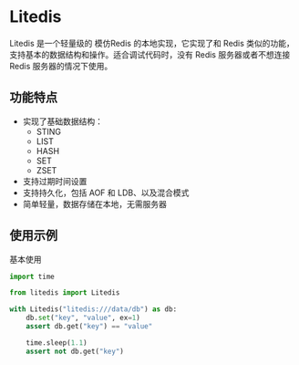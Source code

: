 # Litedis

Litedis 是一个轻量级的 模仿Redis 的本地实现，它实现了和 Redis 类似的功能，支持基本的数据结构和操作。适合调试代码时，没有 Redis 服务器或者不想连接 Redis 服务器的情况下使用。

## 功能特点

- 实现了基础数据结构：
  - STING
  - LIST
  - HASH
  - SET
  - ZSET
- 支持过期时间设置
- 支持持久化，包括 AOF 和 LDB、以及混合模式
- 简单轻量，数据存储在本地，无需服务器

## 使用示例

基本使用

```py
import time

from litedis import Litedis

with Litedis("litedis:///data/db") as db:
    db.set("key", "value", ex=1)
    assert db.get("key") == "value"

    time.sleep(1.1)
    assert not db.get("key")
```

